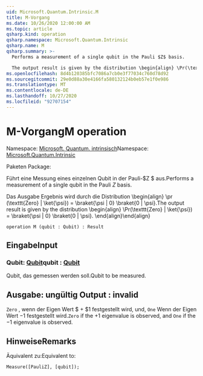 ```yaml
---
uid: Microsoft.Quantum.Intrinsic.M
title: M-Vorgang
ms.date: 10/26/2020 12:00:00 AM
ms.topic: article
qsharp.kind: operation
qsharp.namespace: Microsoft.Quantum.Intrinsic
qsharp.name: M
qsharp.summary: >-
  Performs a measurement of a single qubit in the Pauli $Z$ basis.

  The output result is given by the distribution \begin{align} \Pr(\texttt{Zero} | \ket{\psi}) = \braket{\psi | 0} \braket{0 | \psi}. \end{align}
ms.openlocfilehash: 8d4b120385bfc7086a7cb0e3f77034c760d78d92
ms.sourcegitcommit: 29e0d88a30e4166fa580132124b0eb57e1f0e986
ms.translationtype: MT
ms.contentlocale: de-DE
ms.lasthandoff: 10/27/2020
ms.locfileid: "92707154"
---
```

# <a name="m-operation"></a><span data-ttu-id="8233b-102">M-Vorgang</span><span class="sxs-lookup"><span data-stu-id="8233b-102">M operation</span></span>

<span data-ttu-id="8233b-103">Namespace: [Microsoft. Quantum. intrinsisch](xref:Microsoft.Quantum.Intrinsic)</span><span class="sxs-lookup"><span data-stu-id="8233b-103">Namespace: [Microsoft.Quantum.Intrinsic](xref:Microsoft.Quantum.Intrinsic)</span></span>

<span data-ttu-id="8233b-104">Paketen [](https://nuget.org/packages/)</span><span class="sxs-lookup"><span data-stu-id="8233b-104">Package: [](https://nuget.org/packages/)</span></span>


<span data-ttu-id="8233b-105">Führt eine Messung eines einzelnen Qubit in der Pauli-$Z $ aus.</span><span class="sxs-lookup"><span data-stu-id="8233b-105">Performs a measurement of a single qubit in the Pauli $Z$ basis.</span></span>

<span data-ttu-id="8233b-106">Das Ausgabe Ergebnis wird durch die Distribution \begin{align} \pr (\texttt{Zero} | \ket{\psi}) = \braket{\psi | 0} \braket{0 | \psi}.</span><span class="sxs-lookup"><span data-stu-id="8233b-106">The output result is given by the distribution \begin{align} \Pr(\texttt{Zero} | \ket{\psi}) = \braket{\psi | 0} \braket{0 | \psi}.</span></span>
<span data-ttu-id="8233b-107">\end{align}</span><span class="sxs-lookup"><span data-stu-id="8233b-107">\end{align}</span></span>

```qsharp
operation M (qubit : Qubit) : Result
```


## <a name="input"></a><span data-ttu-id="8233b-108">Eingabe</span><span class="sxs-lookup"><span data-stu-id="8233b-108">Input</span></span>

### <a name="qubit--qubit"></a><span data-ttu-id="8233b-109">Qubit: [Qubit](xref:microsoft.quantum.lang-ref.qubit)</span><span class="sxs-lookup"><span data-stu-id="8233b-109">qubit : [Qubit](xref:microsoft.quantum.lang-ref.qubit)</span></span>

<span data-ttu-id="8233b-110">Qubit, das gemessen werden soll.</span><span class="sxs-lookup"><span data-stu-id="8233b-110">Qubit to be measured.</span></span>



## <a name="output--__invalidresult__"></a><span data-ttu-id="8233b-111">Ausgabe: __ungültig <Result>__</span><span class="sxs-lookup"><span data-stu-id="8233b-111">Output : __invalid<Result>__</span></span>

<span data-ttu-id="8233b-112">`Zero` , wenn der Eigen Wert $ + $1 festgestellt wird, und, `One` Wenn der Eigen Wert $-$1 festgestellt wird.</span><span class="sxs-lookup"><span data-stu-id="8233b-112">`Zero` if the $+1$ eigenvalue is observed, and `One` if the $-1$ eigenvalue is observed.</span></span>

## <a name="remarks"></a><span data-ttu-id="8233b-113">Hinweise</span><span class="sxs-lookup"><span data-stu-id="8233b-113">Remarks</span></span>

<span data-ttu-id="8233b-114">Äquivalent zu:</span><span class="sxs-lookup"><span data-stu-id="8233b-114">Equivalent to:</span></span>

```qsharp
Measure([PauliZ], [qubit]);
```
